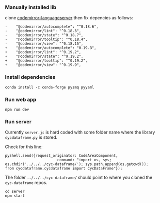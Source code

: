 ### Manually installed lib
clone [codemirror-languageserver](https://github.com/FurqanSoftware/codemirror-languageserver)
then fix depencies as follows:
```
-    "@codemirror/autocomplete": "^0.18.6",
-    "@codemirror/lint": "^0.18.3",
-    "@codemirror/state": "^0.18.7",
-    "@codemirror/tooltip": "^0.18.4",
-    "@codemirror/view": "^0.18.15",
+    "@codemirror/autocomplete": "0.19.3",
+    "@codemirror/lint": "^0.19.2",
+    "@codemirror/state": "^0.19.2",
+    "@codemirror/tooltip": "^0.19.2",
+    "@codemirror/view": "^0.19.9",
```

### Install dependencies

```
conda install -c conda-forge pyzmq pyyaml
```

### Run web app
`npm run dev`

### Run server
Currently `server.js` is hard coded with some folder name where the library `cycdataframe.py` is stored.

Check for this line:
```
pyshell.send({request_originator: CodeAreaComponent, 
                        command: "import os, sys; os.chdir('../../../cyc-dataframe/'); sys.path.append(os.getcwd()); from cycdataframe.cycdataframe import CycDataFrame"});
```

The folder `../../../cyc-dataframe/` should point to where you cloned the `cyc-dataframe` repos.

```
cd server
npm start
```

